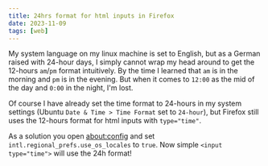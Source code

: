 ```yaml
---
title: 24hrs format for html inputs in Firefox
date: 2023-11-09
tags: [web]
---
```


My system language on my linux machine is set to English, but as a German raised with 24-hour days, I simply cannot wrap my head around to get the 12-hours `am`/`pm` format intuitively. By the time I learned that `am` is in the morning and `pm` is in the evening. But when it comes to `12:00` as the mid of the day and `0:00` in the night, I'm lost.

Of course I have already set the time format to 24-hours in my system settings (Ubuntu `Date & Time > Time Format` set to `24-hour`), but Firefox still uses the 12-hours format for html inputs with `type="time"`.

As a solution you open [about:config](about:config) and set `intl.regional_prefs.use_os_locales` to `true`.
Now simple `<input type="time">` will use the 24h format!
